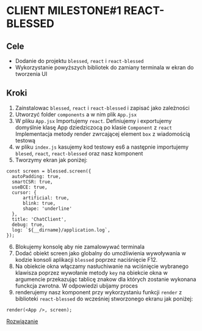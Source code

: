 # CLIENT MILESTONE#1 REACT-BLESSED

## Cele
- Dodanie do projektu `blessed`, `react` i `react-blessed`
- Wykorzystanie powyższych bibliotek do zamiany terminala w ekran do tworzenia UI

## Kroki

1. Zainstalowac `blessed`, `react` i `react-blessed` i zapisać jako zależności
2. Utworzyć folder `components` a w nim plik `App.jsx`
3. W pliku `App.jsx`
Importujemy `react`.
Definiujemy i exportujemy domyślnie klasę App dziedziczocą po klasie `Component` z `react`
Implementacja metody render zwrcającej element `box` z wiadomością testową
4. w pliku `index.js` kasujemy kod testowy es6 a następnie importujemy `blesed`, `react`, `react-blessed` oraz nasz komponent
5. Tworzymy ekran jak poniżej:
````
const screen = blessed.screen({
  autoPadding: true,
  smartCSR: true,
  useBCE: true,
  cursor: {
      artificial: true,
      blink: true,
      shape: 'underline'
  },
  title: 'ChatClient',
  debug: true,
  log: `${__dirname}/application.log`,
});
````

6. Blokujemy konsolę aby nie zamalowywać terminala
7. Dodać obiekt screen jako globalny do umożliwienia wywoływania w kodzie konsoli aplikacji `blessed` poprzez naciśnięcie  F12.
8. Na obiekcie okna włączamy nasłuchiwanie na wciśnięcie wybranego klawisza poprzez wywołanie metody `key` na obiekcie okna w argumencie przekazując tablicę znakow dla których zostanie wykonana funckcja zwrotna. W odpowiedzi ubijamy proces
9. renderujemy nasz komponent przy wykorzystaniu funkcji `render` z biblioteki `react-blessed` do wcześniej stworzonego ekranu jak poniżej:
````
render(<App />, screen);
````

[Rozwiązanie](https://review.gerrithub.io/358197)
